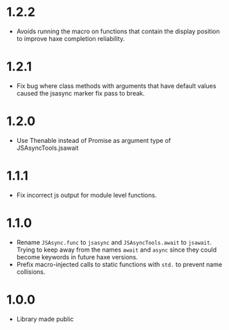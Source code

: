 # 1.2.2

* Avoids running the macro on functions that contain the display position to improve haxe completion reliability.

# 1.2.1

* Fix bug where class methods with arguments that have default values caused the jsasync marker fix pass to break.

# 1.2.0

* Use Thenable instead of Promise as argument type of JSAsyncTools.jsawait

# 1.1.1

* Fix incorrect js output for module level functions.

# 1.1.0

* Rename `JSAsync.func` to `jsasync` and `JSAsyncTools.await` to `jsawait`. Trying to keep away from the names `await` and `async` since they could become keywords in future haxe versions.
* Prefix macro-injected calls to static functions with `std.` to prevent name collisions.

# 1.0.0

* Library made public